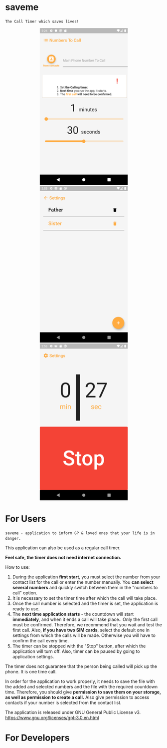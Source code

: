 # saveme
`The Call Timer which saves lives!`
<div style="text-align:center" markdown="1">
<img width="282px" height="501px" src="https://github.com/bgoncharuck/saveme/blob/master/repo_assets/saveme_settings.png" />
<img width="282px" height="501px" src="https://github.com/bgoncharuck/saveme/blob/master/repo_assets/saveme_numberlist.png" />
<img width="282px" height="501px" src="https://github.com/bgoncharuck/saveme/blob/master/repo_assets/saveme_home.png" />
</div>

# For Users

`saveme - application to inform GP & loved ones that your life is in danger.`

This application can also be used as a regular call timer.

**Feel safe, the timer does not need internet connection.**

How to use:
1. During the application **first start**, you must select the number from your contact list for the call or enter the number manually.
You **can select several numbers** and quickly switch between them in the "numbers to call" option.
2. It is necessary to set the timer time after which the call will take place.
3. Once the call number is selected and the timer is set, the application is ready to use.
4. The **next time application starts** - the countdown will start **immediately**, and when it ends a call will take place..
Only the first call must be confirmed. Therefore, we recommend that you wait and test the first call.
Also, **if you have two SIM cards**, select the default one in settings from which the calls will be made. Otherwise you will have to confirm the call every time.
5. The timer can be stopped with the "Stop" button, after which the application will turn off. Also, timer can be paused by going to application settings.

The timer does not guarantee that the person being called will pick up the phone.
It is one time call.

In order for the application to work properly, it needs to save the file with the added and selected numbers and the file with the required countdown time.
Therefore, you should give **permission to save them on your storage, as well as permission to create a call.**
Also give permission to access contacts if your number is selected from the contact list.

The application is released under GNU General Public License v3.
https://www.gnu.org/licenses/gpl-3.0.en.html

# For Developers
